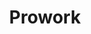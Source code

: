 ---
layout: projects
title: Prowork
show_collection: prowork
description: >
      La diversité de mes projets m’aide à relever des défis techniques et créatifs en tant que designer UX/UI et multimédia. Chaque projet m’enrichit, me pousse à dépasser mes limites et à remettre en question mes acquis. Cette approche est, selon moi, essentielle pour développer des solutions innovantes.
no_groups: true
---